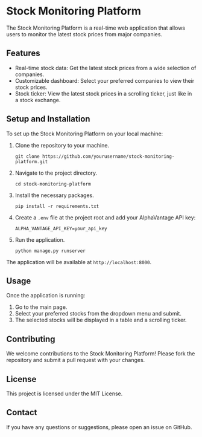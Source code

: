 # Stock Monitoring Platform

The Stock Monitoring Platform is a real-time web application that allows users to monitor the latest stock prices from major companies.

## Features

- Real-time stock data: Get the latest stock prices from a wide selection of companies.
- Customizable dashboard: Select your preferred companies to view their stock prices.
- Stock ticker: View the latest stock prices in a scrolling ticker, just like in a stock exchange.

## Setup and Installation

To set up the Stock Monitoring Platform on your local machine:

1. Clone the repository to your machine.
    ```
    git clone https://github.com/yourusername/stock-monitoring-platform.git
    ```

2. Navigate to the project directory.
    ```
    cd stock-monitoring-platform
    ```

3. Install the necessary packages.
    ```
    pip install -r requirements.txt
    ```

4. Create a `.env` file at the project root and add your AlphaVantage API key:
    ```
    ALPHA_VANTAGE_API_KEY=your_api_key
    ```

5. Run the application.
    ```
    python manage.py runserver
    ```

The application will be available at `http://localhost:8000`.

## Usage

Once the application is running:

1. Go to the main page.
2. Select your preferred stocks from the dropdown menu and submit.
3. The selected stocks will be displayed in a table and a scrolling ticker.

## Contributing

We welcome contributions to the Stock Monitoring Platform! Please fork the repository and submit a pull request with your changes.

## License

This project is licensed under the MIT License.

## Contact

If you have any questions or suggestions, please open an issue on GitHub.

